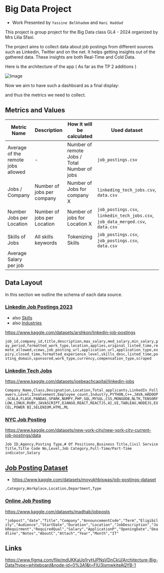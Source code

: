 # Big Data Project

- Work Presented by `Yassine Belkhadem` and `Hani Haddad` 


This project is group project for the Big Data class GL4 - 2024 organized by Mrs Lilia Sfaxi. 


The project aims to collect data about job postings from different sources such as Linkedin, Twitter and on the net. It helps getting insights out of the gathered data. These insights are both Real-Time and Cold Data. 

Here is the architecture of the app ( As far as the TP 2 additions ) 

![Image](./_assets/Architecture%20Big%20Data.png)


Now we aim to have such a dashboard as a final display: 



and thus the metrics we need to collect. 


## Metrics and Values


 | Metric Name                        | Description                 | How it will be calculated                    | Used dataset                                                                    |
 | ---------------------------------- | --------------------------- | -------------------------------------------- | ------------------------------------------------------------------------------- |
 | Average of the remote jobs allowed | -                           | Number of remote Jobs / Total Number of jobs | `job_postings.csv`                                                              |
 | Jobs / Company                     | Number of jobs per company  | Number of Jobs for company X                 | `linkeding_tech_jobs.csv`, `data.csv`                                           |
 | Number Jobs per Location           | Number of jobs per Location | Number of jobs for Location X                | `job_postings.csv`, `linkedin_tech_jobs.csv`, `job_data_merged.csv`, `data.csv` |
 | Skills of Jobs                     | All skills keywords         | Tokenizing Skills                            | `job_postings.csv`, `job_postings.csv`, `data.csv`                              |
 | Average Salary per job             |



## Data Layout 

In this section we outline the schema of each data source. 


### [Linkedin Job Postings 2023](./datasets/job_postings.csv)

- also [Skills](./datasets/skills.csv)
- also [Industries](./datasets/industries.csv)

https://www.kaggle.com/datasets/arshkon/linkedin-job-postings

`job_id,company_id,title,description,max_salary,med_salary,min_salary,pay_period,formatted_work_type,location,applies,original_listed_time,remote_allowed,views,job_posting_url,application_url,application_type,expiry,closed_time,formatted_experience_level,skills_desc,listed_time,posting_domain,sponsored,work_type,currency,compensation_type,scraped`

### [Linkedin Tech Jobs](./datasets/linkedin_tech_jobs.csv)

https://www.kaggle.com/datasets/joebeachcapital/linkedin-jobs

`Company_Name,Class,Designation,Location,Total_applicants,LinkedIn_Followers,Level,Involvement,Employee_count,Industry,PYTHON,C++,JAVA,HADOOP,SCALA,FLASK,PANDAS,SPARK,NUMPY,PHP,SQL,MYSQL,CSS,MONGODB,NLTK,TENSORFLOW,LINUX,RUBY,JAVASCRIPT,DJANGO,REACT,REACTJS,AI,UI,TABLEAU,NODEJS,EXCEL,POWER BI,SELENIUM,HTML,ML`


###  [NYC Job Posting](./datasets/nyc-jobs.csv)

https://www.kaggle.com/datasets/new-york-city/new-york-city-current-job-postings/data

`Job ID,Agency,Posting Type,# Of Positions,Business Title,Civil Service Title,Title Code No,Level,Job Category,Full-Time/Part-Time indicator,Salary`

## [Job Posting Dataset](./datasets/job_data_merged.csv)

- https://www.kaggle.com/datasets/moyukhbiswas/job-postings-dataset

`,Category,Workplace,Location,Department,Type`

### [Online Job Posting](./datasets/data.csv)

https://www.kaggle.com/datasets/madhab/jobposts

`"jobpost","date","Title","Company","AnnouncementCode","Term","Eligibility","Audience","StartDate","Duration","Location","JobDescription","JobRequirment","RequiredQual","Salary","ApplicationP","OpeningDate","Deadline","Notes","AboutC","Attach","Year","Month","IT"`

## Links

https://www.figma.com/file/mdUKKaUp1ryHJPNsVDnCkU/Architecture-Big-Data?type=whiteboard&node-id=0%3A1&t=FIU3ismwkiteAQYB-1

